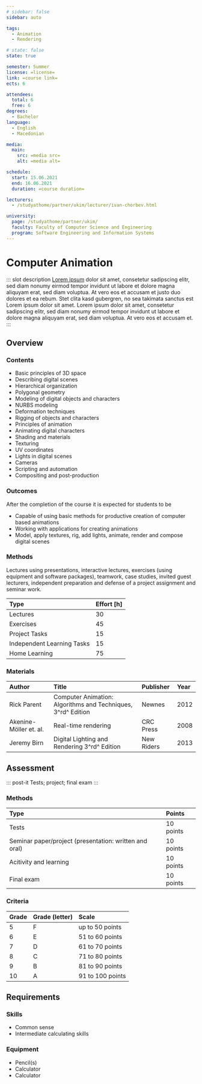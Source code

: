 ```yaml
---
# sidebar: false
sidebar: auto

tags:
  - Animation
  - Rendering

# state: false
state: true

semester: Summer
license: =license=
link: =course link=
ects: 6

attendees:
  total: 6
  free: 6
degrees:
  - Bachelor
language:
  - English
  - Macedonian

media:
  main:
    src: =media src=
    alt: =media alt=

schedule:
  start: 15.06.2021
  end: 16.06.2021
  duration: =course duration=

lecturers:
  - /studyathome/partner/ukim/lecturer/ivan-chorbev.html

university:
  page: /studyathome/partner/ukim/
  faculty: Faculty of Computer Science and Engineering
  program: Software Engineering and Information Systems
---
```


# Computer Animation

::: slot description
[Lorem ipsum](https://loremipsum.de/) dolor sit amet, consetetur sadipscing elitr, sed diam nonumy eirmod tempor invidunt ut labore et dolore magna aliquyam erat, sed diam voluptua.
At vero eos et accusam et justo duo dolores et ea rebum.
Stet clita kasd gubergren, no sea takimata sanctus est Lorem ipsum dolor sit amet.
Lorem ipsum dolor sit amet, consetetur sadipscing elitr, sed diam nonumy eirmod tempor invidunt ut labore et dolore magna aliquyam erat, sed diam voluptua.
At vero eos et accusam et.
:::

## Overview

### Contents

- Basic principles of 3D space
- Describing digital scenes
- Hierarchical organization
- Polygonal geometry
- Modeling of digital objects and characters
- NURBS modeling
- Deformation techniques
- Rigging of objects and characters
- Principles of animation
- Animating digital characters
- Shading and materials
- Texturing
- UV coordinates
- Lights in digital scenes
- Cameras
- Scripting and automation
- Compositing and post-production

### Outcomes

After the completion of the course it is expected for students to be

- Capable of using basic methods for productive creation of computer based animations
- Working with applications for creating animations
- Model, apply textures, rig, add lights, animate, render and compose digital scenes

### Methods

Lectures using presentations, interactive lectures, exercises (using equipment and software packages), teamwork, case studies, invited guest lecturers, independent preparation and defense of a project assignment and seminar work.

| Type                       | Effort \[h\] |
| :------------------------- | :----------- |
| Lectures                   | 30           |
| Exercises                  | 45           |
| Project Tasks              | 15           |
| Independent Learning Tasks | 15           |
| Home Learning              | 75           |

### Materials

| Author                 | Title                                                        | Publisher  | Year |
| :--------------------- | :----------------------------------------------------------- | :--------- | :--- |
| Rick Parent            | Computer Animation: Algorithms and Techniques, 3^rd^ Edition | Newnes     | 2012 |
| Akenine-Möller et. al. | Real-time rendering                                          | CRC Press  | 2008 |
| Jeremy Birn            | Digital Lighting and Rendering 3^rd^ Edition                 | New Riders | 2013 |

## Assessment

::: post-it
Tests; project; final exam
:::

### Methods

| Type                                                   | Points    |
| :----------------------------------------------------- | :-------- |
| Tests                                                  | 10 points |
| Seminar paper/project (presentation: written and oral) | 10 points |
| Acitivity and learning                                 | 10 points |
| Final exam                                             | 10 points |

### Criteria

| Grade | Grade (letter) | Scale            |
| :---- | :------------- | :--------------- |
| 5     | F              | up to 50 points  |
| 6     | E              | 51 to 60 points  |
| 7     | D              | 61 to 70 points  |
| 8     | C              | 71 to 80 points  |
| 9     | B              | 81 to 90 points  |
| 10    | A              | 91 to 100 points |

## Requirements

### Skills

- Common sense
- Intermediate calculating skills

### Equipment

- Pencil(s)
- Calculator
- Calculator
